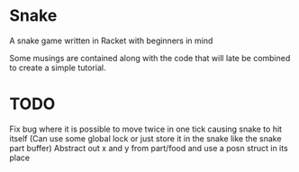 # Snake
A snake game written in Racket with beginners in mind


Some musings are contained along with the code that will late be combined to create a simple tutorial. 


# TODO
 Fix bug where it is possible to move twice in one tick causing snake to hit itself
  (Can use some global lock or just store it in the snake like the snake part buffer)
 Abstract out x and y from part/food and use a posn struct in its place